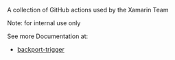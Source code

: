 A collection of GitHub actions used by the Xamarin Team

Note: for internal use only

See more Documentation at:
- [backport-trigger](./workflow-templates/backport-trigger/README.md)

